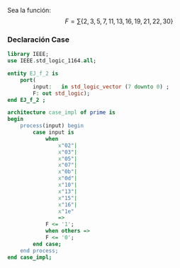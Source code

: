 Sea la función:
$$F=\sum \lbrace 2, 3, 5, 7, 11, 13, 16, 19, 21, 22, 30 \rbrace$$
### Declaración Case

```VHDL
library IEEE;
use IEEE.std_logic_1164.all;

entity EJ_f_2 is
	port(
		input:   in std_logic_vector (7 downto 0) ;
		F: out std_logic);
end EJ_f_2 ;

architecture case_impl of prime is
begin
	process(input) begin
		case input is
			when
				x"02"|
				x"03"|
				x"05"|
				x"07"|
				x"0b"|
				x"0d"|
				x"10"|
				x"13"|
				x"15"|
				x"16"|
				x"1e"
				=>
			F <= '1';
			when others =>
			F <= '0';
		end case;
	end process;
end case_impl;
```

